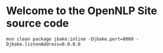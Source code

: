 Welcome to the OpenNLP Site source code
=======================================

`mvn clean package jbake:inline -Djbake.port=8080 -Djbake.listenAddress=0.0.0.0`